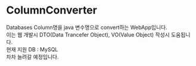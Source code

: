 ColumnConverter
==============

Databases Column명을 java 변수명으로 convert하는 WebApp입니다. <br/>
이는 웹 개발시 DTO(Data Trancefer Object), VO(Value Object) 작성시 도움됩니다.
<br/>
현재 지원 DB : MySQL
<br/>
차차 늘려갈 예정입니다.
